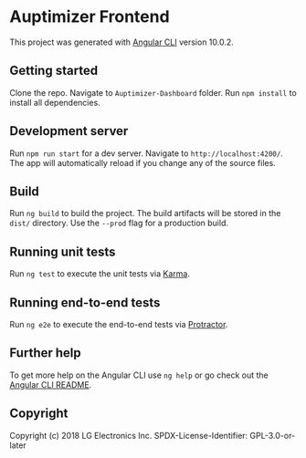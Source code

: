 # Auptimizer Frontend

This project was generated with [Angular CLI](https://github.com/angular/angular-cli) version 10.0.2.

## Getting started

Clone the repo. Navigate to `Auptimizer-Dashboard` folder. Run `npm install` to install all dependencies. 

## Development server

Run `npm run start` for a dev server. Navigate to `http://localhost:4200/`. The app will automatically reload if you change any of the source files.

## Build

Run `ng build` to build the project. The build artifacts will be stored in the `dist/` directory. Use the `--prod` flag for a production build.

## Running unit tests

Run `ng test` to execute the unit tests via [Karma](https://karma-runner.github.io).

## Running end-to-end tests

Run `ng e2e` to execute the end-to-end tests via [Protractor](http://www.protractortest.org/).

## Further help

To get more help on the Angular CLI use `ng help` or go check out the [Angular CLI README](https://github.com/angular/angular-cli/blob/master/README.md).

## Copyright

Copyright (c) 2018 LG Electronics Inc.
SPDX-License-Identifier: GPL-3.0-or-later